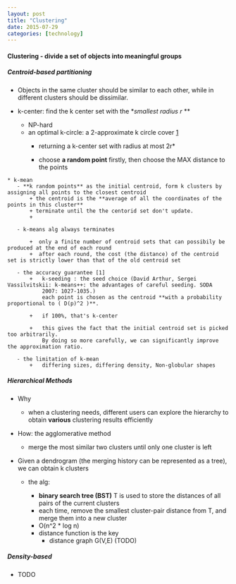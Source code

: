 ```yaml
---
layout: post
title: "Clustering"
date: 2015-07-29
categories: [technology]
---
```

#### Clustering - divide a set of objects into meaningful groups

##### Centroid-based partitioning 
   * Objects in the same cluster should be similar to each other, while in different clusters should be dissimilar.
	  
   * k-center: find the k center set with the **smallest radius r* **
	  
	   - NP-hard
	   - an optimal k-circle: a 2-approximate k circle cover [1]
		   + returning a k-center set with radius at most 2r*
		   
		   + choose **a random point** firstly, then choose the MAX distance to the points
	  
	  
	* k-mean
	   - **k random points** as the initial centroid, form k clusters by assigning all points to the closest centroid
           + the centroid is the **average of all the coordinates of the points in this cluster**
           + terminate until the the centorid set don't update.
           + 
		 
	   - k-means alg always terminates
         
		   +  only a finite number of centroid sets that can possibily be produced at the end of each round
		   +  after each round, the cost (the distance) of the centroid set is strictly lower than that of the old centroid set
		   
	   - the accuracy guarantee [1]
		   +   k-seeding : the seed choice (David Arthur, Sergei Vassilvitskii: k-means++: the advantages of careful seeding. SODA
		       2007: 1027-1035.)
               each point is chosen as the centroid **with a probability proportional to ( D(p)^2 )**.
               
           +   if 100%, that's k-center
               
           +   this gives the fact that the initial centroid set is picked too arbitrarily.
               By doing so more carefully, we can significantly improve the approximation ratio.

	   - the limitation of k-mean
		   +   differing sizes, differing density, Non-globular shapes
	  	  
	  
##### Hierarchical Methods 
   * Why 
	  - when a clustering needs, different users can explore the hierarchy to obtain **various** clustering results efficiently
	  
   * How: the agglomerative method
       - merge the most similar two clusters until only one cluster is left
	  
   * Given a dendrogram (the merging history can be represented as a tree), we can obtain k clusters
	   - the alg:
	       + **binary search tree (BST)** T is used to store the distances of all pairs of the current clusters
	       + each time, remove the smallest cluster-pair distance from T, and merge them into a new cluster
		   + O(n^2 * log n)
		   
		 - distance function is the key
		   + distance graph G(V,E) (TODO)
		   

##### Density-based	
  * TODO
	   
		   
[1]: http://www.cse.cuhk.edu.hk/~taoyf/course/cmsc5724/spr15/cmsc5724.html "Data Mining and Knowledge Discovery"
[2]: http://www.cs.ubc.ca/research/flann/   "FLANN lib" 
	  
